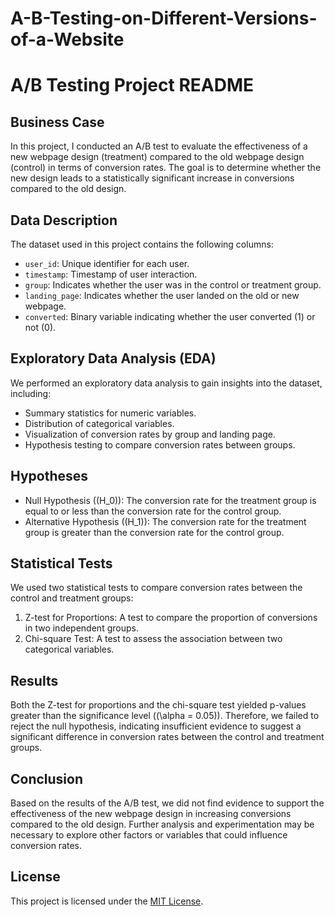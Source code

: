 # A-B-Testing-on-Different-Versions-of-a-Website

# A/B Testing Project README

## Business Case
In this project, I conducted an A/B test to evaluate the effectiveness of a new webpage design (treatment) compared to the old webpage design (control) in terms of conversion rates. The goal is to determine whether the new design leads to a statistically significant increase in conversions compared to the old design.

## Data Description
The dataset used in this project contains the following columns:
- `user_id`: Unique identifier for each user.
- `timestamp`: Timestamp of user interaction.
- `group`: Indicates whether the user was in the control or treatment group.
- `landing_page`: Indicates whether the user landed on the old or new webpage.
- `converted`: Binary variable indicating whether the user converted (1) or not (0).

## Exploratory Data Analysis (EDA)
We performed an exploratory data analysis to gain insights into the dataset, including:
- Summary statistics for numeric variables.
- Distribution of categorical variables.
- Visualization of conversion rates by group and landing page.
- Hypothesis testing to compare conversion rates between groups.

## Hypotheses
- Null Hypothesis (\(H_0\)): The conversion rate for the treatment group is equal to or less than the conversion rate for the control group.
- Alternative Hypothesis (\(H_1\)): The conversion rate for the treatment group is greater than the conversion rate for the control group.

## Statistical Tests
We used two statistical tests to compare conversion rates between the control and treatment groups:
1. Z-test for Proportions: A test to compare the proportion of conversions in two independent groups.
2. Chi-square Test: A test to assess the association between two categorical variables.

## Results
Both the Z-test for proportions and the chi-square test yielded p-values greater than the significance level (\(\alpha = 0.05\)). Therefore, we failed to reject the null hypothesis, indicating insufficient evidence to suggest a significant difference in conversion rates between the control and treatment groups.

## Conclusion
Based on the results of the A/B test, we did not find evidence to support the effectiveness of the new webpage design in increasing conversions compared to the old design. Further analysis and experimentation may be necessary to explore other factors or variables that could influence conversion rates.



## License
This project is licensed under the [MIT License](LICENSE).
